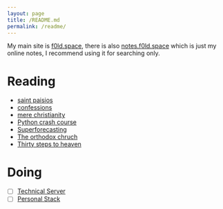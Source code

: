 ```yaml
---
layout: page
title: /README.md
permalink: /readme/
---
```


My main site is [f0ld.space](https://f0ld.space), there is also [notes.f0ld.space](https://notes.f0ld.space) which is just my online notes, I recommend using it for searching only.

# Reading

- [saint paisios](https://notes.f0ld.space/#/1750429757-saint-paisios-of-mount-athos)
- [confessions](https://notes.f0ld.space/#/Confessions%2C%20Saint%20Augustine)
- [mere christianity](https://notes.f0ld.space/#/Mere%20Christianity%2C%20C.S%20Lewis)
- [Python crash course](https://notes.f0ld.space/#/Python%20Crash%20Course%2C%203rd%20ed)
- [Superforecasting](https://notes.f0ld.space/#/Superforecasting)
- [The orthodox chruch](https://notes.f0ld.space/#/The%20Orthodox%20Church%2C%20Timothy%20Ware)
- [Thirty steps to heaven](https://notes.f0ld.space/#/Thirty%20steps%20to%20heaven)

# Doing

- [ ] [Technical Server](https://notes.f0ld.space/#/1750761001-technical-server)
- [ ] [Personal Stack](https://notes.f0ld.space/#/1750763285-personal-stack)
